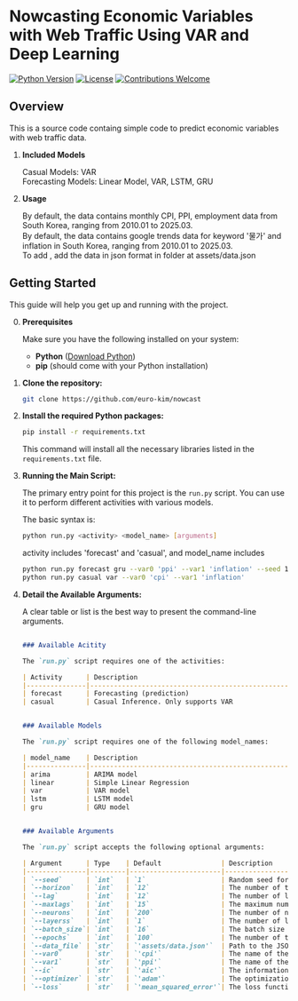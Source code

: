 # Nowcasting Economic Variables with Web Traffic Using VAR and Deep Learning
[![Python Version](https://img.shields.io/badge/python-3.12+-blue.svg)](https://www.python.org/downloads/)
[![License](https://img.shields.io/badge/License-MIT-yellow.svg)](https://opensource.org/licenses/MIT)
[![Contributions Welcome](https://img.shields.io/badge/Contributions-Welcome-brightgreen.svg)](https://github.com/euro-kim/nowcast/pulls)

## Overview
This is a source code containg simple code to predict economic variables with web traffic data.

1. **Included Models**
    
    Casual Models: VAR <br />
    Forecasting Models: Linear Model, VAR, LSTM, GRU <br />

2. **Usage**

    By default, the data contains monthly CPI, PPI, employment data from South Korea, ranging from 2010.01 to 2025.03. <br />
    By default, the data contains google trends data for keyword '물가' and inflation in South Korea, ranging from 2010.01 to 2025.03. <br />
    To add , add the data in json format in folder at assets/data.json <br />

## Getting Started 

This guide will help you get up and running with the project.

0. **Prerequisites**

    Make sure you have the following installed on your system:
    
    * **Python** ([Download Python](https://www.python.org/downloads/))
    * **pip** (should come with your Python installation)


1.  **Clone the repository:**

    ```bash
    git clone https://github.com/euro-kim/nowcast
    ```

2.  **Install the required Python packages:**

    ```bash
    pip install -r requirements.txt
    ```

    This command will install all the necessary libraries listed in the `requirements.txt` file.
    
4. **Running the Main Script:**

    The primary entry point for this project is the `run.py` script. You can use it to perform different activities with various models.

    The basic syntax is:
    
    ```bash
    python run.py <activity> <model_name> [arguments]
    
    ```
    activity includes 'forecast' and 'casual', and model_name includes  


    ```bash
    python run.py forecast gru --var0 'ppi' --var1 'inflation' --seed 1
    python run.py casual var --var0 'cpi' --var1 'inflation' 
    
    ```


5. **Detail the Available Arguments:**

    A clear table or list is the best way to present the command-line arguments.
            
    ```markdown

    ### Available Acitity
    
    The `run.py` script requires one of the activities:
    
    | Activity      | Description                                                                     |
    |---------------|---------------------------------------------------------------------------------|
    | forecast      | Forecasting (prediction)                                                        |
    | casual        | Casual Inference. Only supports VAR                                             |


    ### Available Models
    
    The `run.py` script requires one of the following model_names:
    
    | model_name    | Description                                                                     |
    |---------------|---------------------------------------------------------------------------------|
    | arima         | ARIMA model                                                                     |
    | linear        | Simple Linear Regression                                                        |
    | var           | VAR model                                                                       |
    | lstm          | LSTM model                                                                      |
    | gru           | GRU model                                                                       |

    
    ### Available Arguments
    
    The `run.py` script accepts the following optional arguments:
    
    | Argument      | Type    | Default               | Description                                                                     |
    |---------------|---------|-----------------------|---------------------------------------------------------------------------------|
    | `--seed`      | `int`   | `1`                   | Random seed for reproducibility.                                                |
    | `--horizon`   | `int`   | `12`                  | The number of time steps to forecast.                                           |
    | `--lag`       | `int`   | `12`                  | The number of lagged observations to use for VAR.                               |
    | `--maxlags`   | `int`   | `15`                  | The maximum number of lags to consider for VAR order selection.                 |
    | `--neurons`   | `int`   | `200`                 | The number of neurons in the deep learning model's layers.                      |
    | `--layerss`   | `int`   | `1`                   | The number of layers for RNN models.                                            |
    | `--batch_size`| `int`   | `16`                  | The batch size for training deep learning models.                               |
    | `--epochs`    | `int`   | `100`                 | The number of training epochs for deep learning.                                |
    | `--data_file` | `str`   | `'assets/data.json'`  | Path to the JSON data file containing your economic and web traffic data.       |
    | `--var0`      | `str`   | `'cpi'`               | The name of the first economic variable.                                        |
    | `--var1`      | `str`   | `'ppi'`               | The name of the second economic variable.                                       |
    | `--ic`        | `str`   | `'aic'`               | The information criterion for VAR order selection (`aic`, `bic`, `hqic`).       |
    | `--optimizer` | `str`   | `'adam'`              | The optimization algorithm for deep learning (`adam`, `sgd`).                   |
    | `--loss`      | `str`   | `'mean_squared_error'`| The loss function for deep learning (`mean_squared_error`, `mae`).              |
    ```
